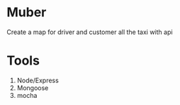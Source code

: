 # Muber
  Create a map for driver and customer all the taxi with api

# Tools

1. Node/Express
2. Mongoose
3. mocha

